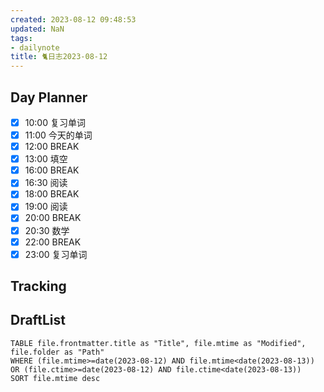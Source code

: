 ```yaml
---
created: 2023-08-12 09:48:53
updated: NaN
tags: 
- dailynote
title: 🐈日志2023-08-12
---
```


## Day Planner
- [x] 10:00 复习单词
- [x] 11:00 今天的单词
- [x] 12:00 BREAK
- [x] 13:00 填空
- [x] 16:00 BREAK
- [x] 16:30 阅读
- [x] 18:00 BREAK
- [x] 19:00 阅读
- [x] 20:00 BREAK
- [x] 20:30 数学
- [x] 22:00 BREAK
- [x] 23:00 复习单词

## Tracking


## DraftList
<!--此处显示今日新增或修改的草稿或其它非文献笔记文件-->

```dataview
TABLE file.frontmatter.title as "Title", file.mtime as "Modified", file.folder as "Path"
WHERE (file.mtime>=date(2023-08-12) AND file.mtime<date(2023-08-13)) OR (file.ctime>=date(2023-08-12) AND file.ctime<date(2023-08-13))
SORT file.mtime desc
```
